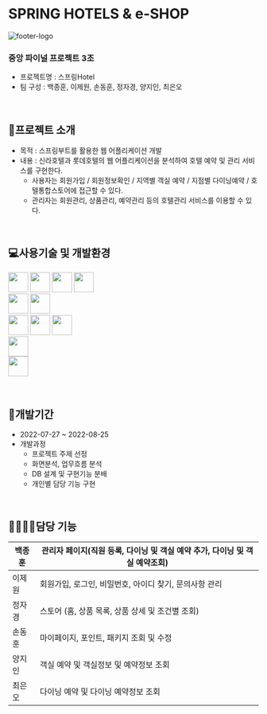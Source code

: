 # SPRING HOTELS & e-SHOP


  
![footer-logo](https://user-images.githubusercontent.com/107451401/186796646-9f303fc4-83e2-457b-9214-08a94f7f4366.png)


### 중앙 파이널 프로젝트 3조
- 프로젝트명 : 스프링Hotel
- 팀 구성 : 백종훈, 이제원, 손동훈, 정자경, 양지인, 최은오
<br>


    
## 🏨프로젝트 소개
- 목적 : 스프링부트를 활용한 웹 어플리케이션 개발
- 내용 : 신라호텔과 롯데호텔의 웹 어플리케이션을 분석하여 호텔 예약 및 관리 서비스를 구현한다.
  - 사용자는 회원가입 / 회원정보확인 / 지역별 객실 예약 / 지점별 다이닝예약 / 호텔통합스토어에 접근할 수 있다.
  - 관리자는 회원관리, 상품관리, 예약관리 등의 호텔관리 서비스를 이용할 수 있다.

<br>

## :computer:사용기술 및 개발환경
<img height="40px" src="https://img.shields.io/badge/JAVA-007396?style=flat&logo=java&logoColor=white"/>  <img height="40px" src="https://img.shields.io/badge/JavaScript-F7DF1E?style=flat&logo=JavaScript&logoColor=white"/>
<img height="40px" src="https://img.shields.io/badge/jQuery-0769AD?style=flat&logo=jQuery&logoColor=white"/>
<img height="40px" src="https://img.shields.io/badge/JSON-000000?style=flat&logo=JSON&logoColor=white"/>
<br>
<img height="40px"  src="https://img.shields.io/badge/Spring Boot-6DB33F?style=flat&logo=Spring Boot&logoColor=white"/>
<img height="40px"  src="https://img.shields.io/badge/Eclipse IDE-2C2255?style=flat&logo=Eclipse IDE&logoColor=white"/>
<br>
<img height="40px" src="https://img.shields.io/badge/CSS3-1572B6?style=flat&logo=CSS3&logoColor=white"/>
<img height="40px" src="https://img.shields.io/badge/HTML5-E34F26?style=flat&logo=HTML5&logoColor=white"/>
<img height="40px" src="https://img.shields.io/badge/Bootstrap-7952B3?style=flat&logo=Bootstrap&logoColor=white"/>
<br>
<img height="40px" src="https://img.shields.io/badge/Oracle-F80000?style=flat&logo=Oracle&logoColor=white"/>
<br>
<img height="40px" src="https://img.shields.io/badge/GitHub-181717?style=flat&logo=GitHub&logoColor=white"/>

<br>
    
## 📅개발기간
- 2022-07-27 ~ 2022-08-25
- 개발과정
  - 프로젝트 주제 선정
  - 화면분석, 업무흐름 분석
  - DB 설계 및 구현기능 분배
  - 개인별 담당 기능 구현
  
<br>
    
## 👨‍💻👩‍💻담당 기능

 백종훈 | 관리자 페이지(직원 등록, 다이닝 및 객실 예약 추가, 다이닝 및 객실 예약조회)
---- | ---- 
 이제원 | 회원가입, 로그인, 비밀번호, 아이디 찾기, 문의사항 관리
 정자경 | 스토어 (홈, 상품 목록, 상품 상세 및 조건별 조회)
 손동훈 | 마이페이지, 포인트, 패키지 조회 및 수정
 양지인 | 객실 예약 및 객실정보 및 예약정보 조회
 최은오 | 다이닝 예약 및 다이닝 예약정보 조회
<br>
